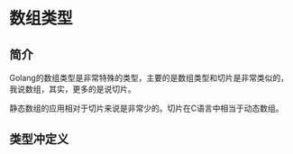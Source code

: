 # 数组类型

## 简介

Golang的数组类型是非常特殊的类型，主要的是数组类型和切片是非常类似的，我说数组，其实，更多的是说切片。

静态数组的应用相对于切片来说是非常少的。切片在C语言中相当于动态数组。

## 类型冲定义
